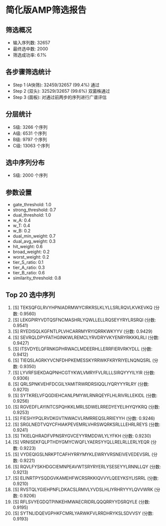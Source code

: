 # 简化版AMP筛选报告

## 筛选概况
- 输入序列数: 32657
- 最终选中数: 2000
- 筛选成功率: 6.1%

## 各步骤筛选统计
- Step 1 (A快筛): 32459/32657 (99.4%) 通过
- Step 2 (双头): 32529/32657 (99.6%) 双菌株通过
- Step 3 (面板): 对通过前两步的序列进行广谱评估

## 分层统计
- S级: 3266 个序列
- A级: 6531 个序列
- B级: 9797 个序列
- C级: 13063 个序列

## 选中序列分布
- S级: 2000 个序列

## 参数设置
- gate_threshold: 1.0
- strong_threshold: 0.7
- dual_threshold: 1.0
- w_A: 0.4
- w_T: 0.4
- w_B: 0.2
- dual_min_weight: 0.7
- dual_avg_weight: 0.3
- hit_weight: 0.6
- broad_weight: 0.2
- worst_weight: 0.2
- tier_S_ratio: 0.1
- tier_A_ratio: 0.3
- tier_B_ratio: 0.6
- similarity_threshold: 0.8

## Top 20 选中序列
 1. [S] TEKSQFGLRVYHPNIADRMWYCIRKRSLKLYLLSRLRQVLKVKEVKQ (分数: 0.9560)
 2. [S] LEKGPIRYVDTQSFNCMASHRLYQWLLELLRQSEYYRYLRSRQI (分数: 0.9541)
 3. [S] RYEDISQLKGFNTLPLVHCARRMYRYIQRRKWKYYV (分数: 0.9429)
 4. [S] SEVRQLDPYFATHGINKWLREMCLYRVDRYVKYENRYRKKKLRLI (分数: 0.9427)
 5. [S] ITSVDYELQFRNKGPHRWACLMDEERHLLERRFIERVRKYDLL (分数: 0.9412)
 6. [S] TIEQSLAGRKYVCNFDHPKEMESSKYRRWKFKRYRIYELNQNQSRL (分数: 0.9350)
 7. [S] LYVRFSIEKDAQPNHCGTYKWLVMRYFVLRLLLSIRQYYYILYIR (分数: 0.9306)
 8. [S] QRLSPNKVEHFDCGILYAMITRWRDRSIQQLIYQRYYYRLRY (分数: 0.9270)
 9. [S] SYTKRELVFQGDIEHCANLPMYWLRNRQEYFLHLRIVRLLEKIDL (分数: 0.9256)
10. [S] RGVEDFLAYINTCSPQHKKLMRLSDWELRREDYEYELIHYQYKRQ (分数: 0.9253)
11. [S] FIESHYPQLRVDKGVTNWACVLRMRREQSLRRIEYYH (分数: 0.9246)
12. [S] SRGLNEDTVQYCFHIAKPEVEMRLVHRSWQRKSRLLLEHRLREYS (分数: 0.9241)
13. [S] TKIELQHRADFVPNSRYGVCEYYRMDDWLYLYFKH (分数: 0.9230)
14. [S] VRNISEKFQLPTHDYGMYCWQFLYAERSYYQLLRELRLLERLYEQR (分数: 0.9223)
15. [S] VYDEQIGSLNRKPTCAFHYRRYMYKLEWRYVRSNEIVEVEDEVSRL (分数: 0.9221)
16. [S] RQVLFYSKHDGCIEMNPEAVWTSRYRYERLYSESEYYLRNNLLQY (分数: 0.9213)
17. [S] ELINRTPYSQDGVKAMEHFWCRSRKKIQVVYLQEEYKSYLISRRL (分数: 0.9210)
18. [S] RVSTQLYGIEHPNFLDKACSLRMVLYVDSLHLIYRHRYYYLQVVWRK (分数: 0.9206)
19. [S] RFLSVYEGDQTPINKEHMWAECRIDRLQQQRRYYDSRQYLE (分数: 0.9195)
20. [S] SYTNLIDQEVGPHKFCMRLYARWKFVLRRDHRYKSLSDVVSY (分数: 0.9193)
